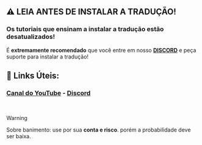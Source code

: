 ## ⚠️ LEIA ANTES DE INSTALAR A TRADUÇÃO!
###  Os tutoriais que ensinam a instalar a tradução estão desatualizados!

É **extremamente recomendado** que você entre em nosso **[DISCORD](https://discord.gg/ykKGpqtNab)** e peça suporte para instalar a tradução!

## 🔗 Links Úteis:
### [Canal do YouTube](https://www.youtube.com/channel/UCg3UqZDuNRPzmTuGHuyBhVA) - [Discord](https://discord.gg/ykKGpqtNab)

<br>

> [!WARNING]
> Sobre banimento: use por sua **conta e risco**. porém a probabilidade deve ser baixa.
